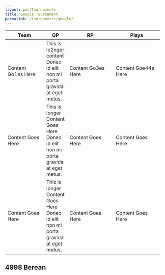 ```yaml
---
layout: pastTournaments
title: Google Tournament
permalink: /tournaments/google/
---
```


<div class="colum-wrapper">
	<div class="grid-x">
		<div class="large-6 small-12 cell">
			<table>
			  <thead>
			    <tr>
			      <th width="120" class="centered">Team</th>
			      <th class="centered">QP</th>
			      <th width="150" class="centered">RP</th>
			      <th width="150" class="centered">Plays</th>
			    </tr>
			  </thead>
			  <tbody>
			    <tr>
			      <td>Content Go1es Here</td>
			      <td>This is lo2nger content Donec id elit non mi porta gravida at eget metus.</td>
			      <td>Content Go3es Here</td>
			      <td>Content Goe44s Here</td>
			    </tr>
			    <tr>
			      <td>Content Goes Here</td>
			      <td>This is longer Content Goes Here Donec id elit non mi porta gravida at eget metus.</td>
			      <td>Content Goes Here</td>
			      <td>Content Goes Here</td>
			    </tr>
			    <tr>
			      <td>Content Goes Here</td>
			      <td>This is longer Content Goes Here Donec id elit non mi porta gravida at eget metus.</td>
			      <td>Content Goes Here</td>
			      <td>Content Goes Here</td>
			    </tr>
			  </tbody>
			</table>
		</div>
		<div class="large-6 small-12 cell">
			<h2 class="centered">4998 Berean</h2>
		</div>
	</div>
</div>